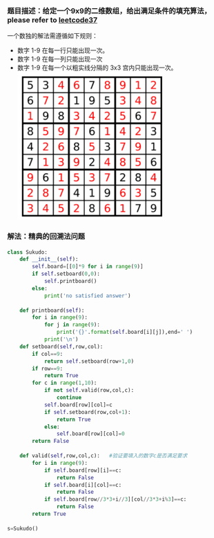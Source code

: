 ### 题目描述：给定一个9x9的二维数组，给出满足条件的填充算法，please refer to [leetcode37](https://leetcode-cn.com/problems/sudoku-solver/)
一个数独的解法需遵循如下规则：
* 数字 1-9 在每一行只能出现一次。
* 数字 1-9 在每一列只能出现一次
* 数字 1-9 在每一个以粗实线分隔的 3x3 宫内只能出现一次。
![image](https://github.com/WenwenTong/coding_algorithm/blob/master/pictures/解数独.PNG)

### 解法：精典的回溯法问题
``` python
class Sukudo:
    def __init__(self):
        self.board=[[0]*9 for i in range(9)]
        if self.setboard(0,0):
            self.printboard()
        else:
            print('no satisfied answer')
    
    def printboard(self):
        for i in range(9):
            for j in range(9):
                print('{}'.format(self.board[i][j]),end=' ')
            print('\n')
    def setboard(self,row,col):
        if col==9:
            return self.setboard(row+1,0)
        if row==9:
            return True
        for c in range(1,10):
            if not self.valid(row,col,c):
                continue
            self.board[row][col]=c
            if self.setboard(row,col+1):
                return True
            else:
                self.board[row][col]=0
        return False
    
    def valid(self,row,col,c):   #验证要填入的数字c是否满足要求
        for i in range(9):
            if self.board[row][i]==c:
                return False
            if self.board[i][col]==c:
                return False
            if self.board[row//3*3+i//3][col//3*3+i%3]==c:
                return False
        return True

s=Sukudo()
```
